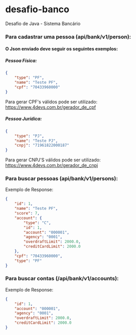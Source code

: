 # desafio-banco
Desafio de Java - Sistema Bancário

### Para cadastrar uma pessoa (api/bank/v1/person): 

#### O Json enviado deve seguir os seguintes exemplos: 

##### Pessoa Física:
```json
{
	"type": "PF",
	"name": "Teste PF",
	"cpf": "70433960000"
}
```
Para gerar CPF's válidos pode ser utilizado: https://www.4devs.com.br/gerador_de_cpf 

##### Pessoa Jurídica:
```json
{
	"type": "PJ",
	"name": "Teste PJ",
	"cnpj": "71961822000187"
}
```
Para gerar CNPJ'S válidos pode ser utilizado: https://www.4devs.com.br/gerador_de_cnpj


### Para buscar pessoas (api/bank/v1/persons): 

Exemplo de Response: 
```json
{
    "id": 1,
    "name": "Teste PF",
    "score": 7,
    "account": {
        "type": "C",
        "id": 1,
        "account": "000001",
        "agency": "0001",
        "overdraftLimit": 2000.0,
        "creditCardLimit": 2000.0
    },
    "cpf": "70433960000",
    "type": "PF"
}
```


### Para buscar contas (/api/bank/v1/accounts): 

Exemplo de Response:
```json
{
    "id": 1,
    "account": "000001",
    "agency": "0001",
    "overdraftLimit": 2000.0,
    "creditCardLimit": 2000.0
}
```